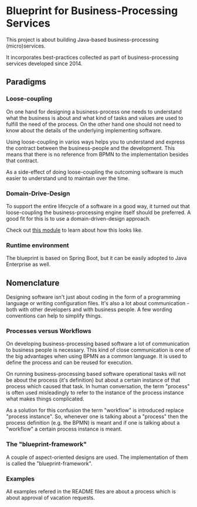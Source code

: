 # Blueprint for Business-Processing Services

This project is about building Java-based business-processing (micro)services.

It incorporates best-practices collected as part of business-processing services developed since 2014.

## Paradigms

### Loose-coupling

On one hand for designing a business-process one needs to understand what the business is about and what kind of tasks and values are used to fulfill the need of the process. On the other hand one should not need to know about the details of the underlying implementing software.

Using loose-coupling in varios ways helps you to understand and express the contract between the business-people and the development. This means that there is no reference from BPMN to the implementation besides that contract.

As a side-effect of doing loose-coupling the outcoming software is much easier to understand und to maintain over the time.

### Domain-Drive-Design

To support the entire lifecycle of a software in a good way, it turned out that loose-coupling the business-processing engine itself should be preferred. A good fit for this is to use a domain-driven-design approach.

Check out [this module](./ddd/README.md) to learn about how this looks like.

### Runtime environment

The blueprint is based on Spring Boot, but it can be easily adopted to Java Enterprise as well.

## Nomenclature

Designing software isn't just about coding in the form of a programming language or writing configuration files. It's also a lot about communication - both with other developers and with business people. A few wording conventions can help to simplify things.

### Processes versus Workflows

On developing business-processing based software a lot of communication to business people is necessary. This kind of close communication is one of the big advantages when using BPMN as a common language. It is used to define the process and can be reused for execution.

On running business-processing based software operational tasks will not be about the process (it's definition) but about a certain instance of that process which caused that task. In human conversation, the term "process" is often used misleadingly to refer to the instance of the process instance what makes things complicated.

As a solution for this confusion the term "workflow" is introduced replace "process instance". So, whenever one is talking about a "process" then the process definition (e.g. the BPMN) is meant and if one is talking about a "workflow" a certain process instance is meant.

### The "blueprint-framework"

A couple of aspect-oriented designs are used. The implementation of them is called the "blueprint-framework".

### Examples

All examples refered in the README files are about a process which is about approval of vacation requests.
